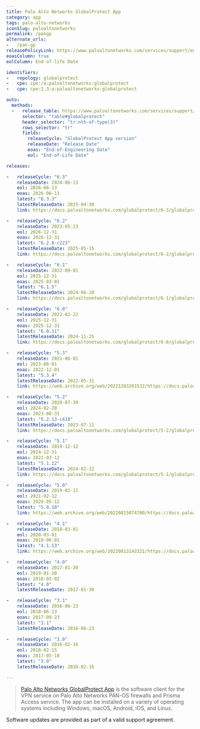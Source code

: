 ```yaml
---
title: Palo Alto Networks GlobalProtect App
category: app
tags: palo-alto-networks
iconSlug: paloaltonetworks
permalink: /pangp
alternate_urls:
-   /pan-gp
releasePolicyLink: https://www.paloaltonetworks.com/services/support/end-of-life-announcements/end-of-life-summary
eoasColumn: true
eolColumn: End-of-life Date

identifiers:
-   repology: globalprotect
-   cpe: cpe:/a:paloaltonetworks:globalprotect
-   cpe: cpe:2.3:a:paloaltonetworks:globalprotect

auto:
  methods:
  -   release_table: https://www.paloaltonetworks.com/services/support/end-of-life-announcements/end-of-life-summary
      selector: "table#globalprotect"
      header_selector: "tr:nth-of-type(3)"
      rows_selector: "tr"
      fields:
        releaseCycle: "GlobalProtect App version"
        releaseDate: "Release Date"
        eoas: "End-of-Engineering Date"
        eol: "End-of-Life Date"

releases:

-   releaseCycle: "6.3"
    releaseDate: 2024-06-13
    eol: 2026-06-13
    eoas: 2026-06-13
    latest: "6.3.3"
    latestReleaseDate: 2025-04-30
    link: https://docs.paloaltonetworks.com/globalprotect/6-3/globalprotect-app-release-notes/globalprotect-addressed-issues

-   releaseCycle: "6.2"
    releaseDate: 2023-05-23
    eol: 2026-12-31
    eoas: 2026-12-31
    latest: "6.2.8-c223"
    latestReleaseDate: 2025-05-15
    link: https://docs.paloaltonetworks.com/globalprotect/6-2/globalprotect-app-release-notes/globalprotect-addressed-issues

-   releaseCycle: "6.1"
    releaseDate: 2022-09-01
    eol: 2025-12-31
    eoas: 2025-03-01
    latest: "6.1.5"
    latestReleaseDate: 2024-06-20
    link: https://docs.paloaltonetworks.com/globalprotect/6-1/globalprotect-app-release-notes//globalprotect-addressed-issues

-   releaseCycle: "6.0"
    releaseDate: 2022-02-22
    eol: 2025-12-31
    eoas: 2025-12-31
    latest: "6.0.11"
    latestReleaseDate: 2024-11-25
    link: https://docs.paloaltonetworks.com/globalprotect/6-0/globalprotect-app-release-notes/globalprotect-addressed-issues

-   releaseCycle: "5.3"
    releaseDate: 2021-06-01
    eol: 2023-06-01
    eoas: 2022-12-01
    latest: "5.3.4"
    latestReleaseDate: 2022-05-31
    link: https://web.archive.org/web/20221203201532/https://docs.paloaltonetworks.com/globalprotect/5-3/globalprotect-app-release-notes/gp-app-release-information

-   releaseCycle: "5.2"
    releaseDate: 2020-07-30
    eol: 2024-02-28
    eoas: 2023-08-31
    latest: "5.2.13-c418"
    latestReleaseDate: 2023-07-11
    link: https://docs.paloaltonetworks.com/globalprotect/5-2/globalprotect-app-release-notes/globalprotect-known-and-addressed-issues/globalprotect-addressed-issues

-   releaseCycle: "5.1"
    releaseDate: 2019-12-12
    eol: 2024-12-31
    eoas: 2021-03-12
    latest: "5.1.12"
    latestReleaseDate: 2024-02-12
    link: https://docs.paloaltonetworks.com/globalprotect/5-1/globalprotect-app-release-notes

-   releaseCycle: "5.0"
    releaseDate: 2019-02-12
    eol: 2021-02-12
    eoas: 2020-05-12
    latest: "5.0.10"
    link: https://web.archive.org/web/20220815074700/https://docs.paloaltonetworks.com/globalprotect/5-0/globalprotect-app-release-notes/gp-app-release-information/globalprotect-50-addressed-issues

-   releaseCycle: "4.1"
    releaseDate: 2018-03-01
    eol: 2020-03-01
    eoas: 2019-06-01
    latest: "4.1.13"
    link: https://web.archive.org/web/20220813143321/https://docs.paloaltonetworks.com/globalprotect/4-1/globalprotect-app-release-notes/gp-app-release-information/globalprotect-app-4113-addressed-issues

-   releaseCycle: "4.0"
    releaseDate: 2017-01-30
    eol: 2019-01-30
    eoas: 2018-05-02
    latest: "4.0"
    latestReleaseDate: 2017-01-30

-   releaseCycle: "3.1"
    releaseDate: 2016-06-23
    eol: 2018-06-23
    eoas: 2017-09-23
    latest: "3.1"
    latestReleaseDate: 2016-06-23

-   releaseCycle: "3.0"
    releaseDate: 2016-02-16
    eol: 2018-02-15
    eoas: 2017-05-18
    latest: "3.0"
    latestReleaseDate: 2016-02-16

---
```


> [Palo Alto Networks GlobalProtect App](https://docs.paloaltonetworks.com/globalprotect) is the
> software client for the VPN service on Palo Alto Networks PAN-OS firewalls and Prisma Access
> service. The app can be installed on a variety of operating systems including Windows, macOS,
> Android, iOS, and Linux.

Software updates are provided as part of a valid support agreement.
